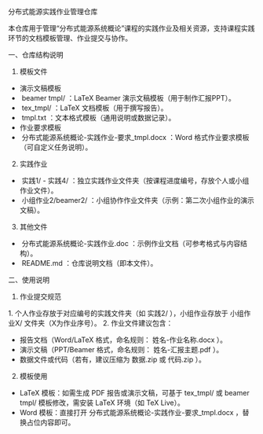 分布式能源实践作业管理仓库
 
本仓库用于管理“分布式能源系统概论”课程的实践作业及相关资源，支持课程实践环节的文档模板管理、作业提交与协作。
 
一、仓库结构说明
 
1. 模板文件
 
- 演示文稿模板
-  beamer tmpl/ ：LaTeX Beamer 演示文稿模板（用于制作汇报PPT）。
-  tex_tmpl/ ：LaTeX 文档模板（用于撰写报告）。
-  tmpl.txt ：文本格式模板（通用说明或数据记录）。
- 作业要求模板
-  分布式能源系统概论-实践作业-要求_tmpl.docx ：Word 格式作业要求模板（可自定义任务说明）。
 
2. 实践作业
 
-  实践1/ - 实践4/ ：独立实践作业文件夹（按课程进度编号，存放个人或小组作业文件）。
-  小组作业2/beamer2/ ：小组协作作业文件夹（示例：第二次小组作业的演示文稿）。
 
3. 其他文件
 
-  分布式能源系统概论-实践作业.doc ：示例作业文档（可参考格式与内容结构）。
-  README.md ：仓库说明文档（即本文件）。
 
二、使用说明
 
1. 作业提交规范
 
1. 个人作业存放于对应编号的实践文件夹（如 实践2/ ），小组作业存放于 小组作业X/ 文件夹（X为作业序号）。
2. 作业文件建议包含：
- 报告文档（Word/LaTeX 格式，命名规则： 姓名-作业名称.docx ）。
- 演示文稿（PPT/Beamer 格式，命名规则： 姓名-汇报主题.pdf ）。
- 数据文件或代码（若有，建议压缩为 数据.zip 或 代码.zip ）。
 
2. 模板使用
 
- LaTeX 模板：如需生成 PDF 报告或演示文稿，可基于 tex_tmpl/ 或 beamer tmpl/ 模板修改，需安装 LaTeX 环境（如 TeX Live）。
- Word 模板：直接打开 分布式能源系统概论-实践作业-要求_tmpl.docx ，替换占位内容即可。
 